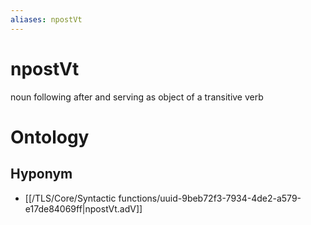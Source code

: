 ```yaml
---
aliases: npostVt
---
```

# npostVt

noun following after and serving as object of a transitive verb
> 
# Ontology

## Hyponym
- [[/TLS/Core/Syntactic functions/uuid-9beb72f3-7934-4de2-a579-e17de84069ff|npostVt.adV]]